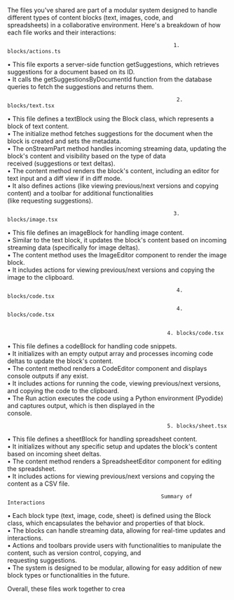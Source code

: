 The files you've shared are part of a modular system designed to handle different types of content blocks (text, images, code, and    
spreadsheets) in a collaborative environment. Here's a breakdown of how each file works and their interactions:                       

                                                         1. blocks/actions.ts                                                         

 • This file exports a server-side function getSuggestions, which retrieves suggestions for a document based on its ID.               
 • It calls the getSuggestionsByDocumentId function from the database queries to fetch the suggestions and returns them.              

                                                          2. blocks/text.tsx                                                          

 • This file defines a textBlock using the Block class, which represents a block of text content.                                     
 • The initialize method fetches suggestions for the document when the block is created and sets the metadata.                        
 • The onStreamPart method handles incoming streaming data, updating the block's content and visibility based on the type of data     
   received (suggestions or text deltas).                                                                                             
 • The content method renders the block's content, including an editor for text input and a diff view if in diff mode.                
 • It also defines actions (like viewing previous/next versions and copying content) and a toolbar for additional functionalities     
   (like requesting suggestions).                                                                                                     

                                                         3. blocks/image.tsx                                                          

 • This file defines an imageBlock for handling image content.                                                                        
 • Similar to the text block, it updates the block's content based on incoming streaming data (specifically for image deltas).        
 • The content method uses the ImageEditor component to render the image block.                                                       
 • It includes actions for viewing previous/next versions and copying the image to the clipboard.                                     

                                                          4. blocks/code.tsx                                                          

                                                          4. blocks/code.tsx                                                          


                                                       4. blocks/code.tsx                                                        

 • This file defines a codeBlock for handling code snippets.                                                                     
 • It initializes with an empty output array and processes incoming code deltas to update the block's content.                   
 • The content method renders a CodeEditor component and displays console outputs if any exist.                                  
 • It includes actions for running the code, viewing previous/next versions, and copying the code to the clipboard.              
 • The Run action executes the code using a Python environment (Pyodide) and captures output, which is then displayed in the     
   console.                                                                                                                      

                                                       5. blocks/sheet.tsx                                                       

 • This file defines a sheetBlock for handling spreadsheet content.                                                              
 • It initializes without any specific setup and updates the block's content based on incoming sheet deltas.                     
 • The content method renders a SpreadsheetEditor component for editing the spreadsheet.                                         
 • It includes actions for viewing previous/next versions and copying the content as a CSV file.                                 

                                                     Summary of Interactions                                                     

 • Each block type (text, image, code, sheet) is defined using the Block class, which encapsulates the behavior and properties of
   that block.                                                                                                                   
 • The blocks can handle streaming data, allowing for real-time updates and interactions.                                        
 • Actions and toolbars provide users with functionalities to manipulate the content, such as version control, copying, and      
   requesting suggestions.                                                                                                       
 • The system is designed to be modular, allowing for easy addition of new block types or functionalities in the future.         

Overall, these files work together to crea